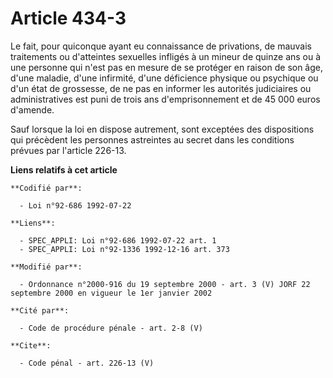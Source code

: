 # Article 434-3

Le fait, pour quiconque ayant eu connaissance de privations, de mauvais traitements ou d'atteintes sexuelles infligés à un
mineur de quinze ans ou à une personne qui n'est pas en mesure de se protéger en raison de son âge, d'une maladie, d'une
infirmité, d'une déficience physique ou psychique ou d'un état de grossesse, de ne pas en informer les autorités judiciaires
ou administratives est puni de trois ans d'emprisonnement et de 45 000 euros d'amende. 

Sauf lorsque la loi en dispose autrement, sont exceptées des dispositions qui précèdent les personnes astreintes au secret
dans les conditions prévues par l'article 226-13.

**Liens relatifs à cet article**

	**Codifié par**:

	  - Loi n°92-686 1992-07-22

	**Liens**:

	  - SPEC_APPLI: Loi n°92-686 1992-07-22 art. 1
	  - SPEC_APPLI: Loi n°92-1336 1992-12-16 art. 373

	**Modifié par**:

	  - Ordonnance n°2000-916 du 19 septembre 2000 - art. 3 (V) JORF 22 septembre 2000 en vigueur le 1er janvier 2002

	**Cité par**:

	  - Code de procédure pénale - art. 2-8 (V)

	**Cite**:

	  - Code pénal - art. 226-13 (V)
